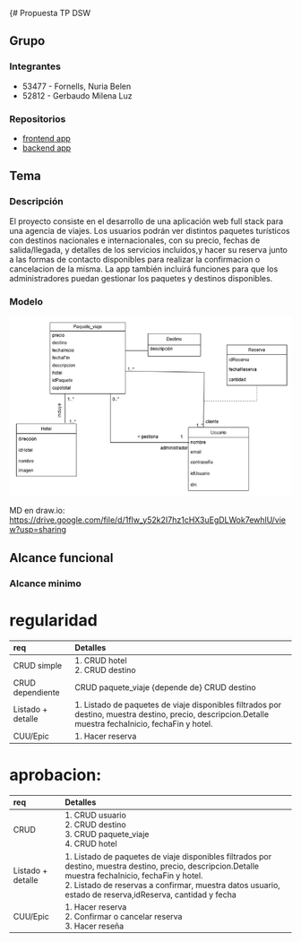 {# Propuesta TP DSW

## Grupo
### Integrantes
* 53477 - Fornells, Nuria Belen
* 52812 - Gerbaudo Milena Luz


### Repositorios
* [frontend app](https://github.com/nuriafornells/frontendTP.git)
* [backend app](https://github.com/nuriafornells/backendTP.git)


## Tema
### Descripción
El proyecto consiste en el desarrollo de una aplicación web full stack para una agencia de viajes. Los usuarios podrán ver distintos paquetes turísticos con destinos nacionales e internacionales, con su precio, fechas de salida/llegada, y detalles de los servicios incluidos,y hacer su reserva junto a las formas de contacto disponibles para realizar la confirmacion o cancelacion de la misma. La app también incluirá funciones para que los administradores puedan gestionar los paquetes y destinos disponibles. 


### Modelo
![imagen md](assets/mdDsw.png)

MD en draw.io: https://drive.google.com/file/d/1fIw_y52k2I7hz1cHX3uEgDLWok7ewhlU/view?usp=sharing

## Alcance funcional
### Alcance minimo
# regularidad
| req | Detalles |
|:-|:-|
|CRUD simple| 1. CRUD hotel <br> 2. CRUD destino|
|CRUD dependiente|CRUD paquete_viaje {depende de} CRUD destino|
|Listado + detalle| 1. Listado de paquetes de viaje disponibles filtrados por destino, muestra destino, precio, descripcion.Detalle muestra fechaInicio, fechaFin y hotel.|
|CUU/Epic|1. Hacer reserva|

# aprobacion:
| req | Detalles |
|:-|:-|
|CRUD |1. CRUD usuario <br> 2. CRUD destino <br> 3. CRUD paquete_viaje <br> 4. CRUD hotel|
|Listado + detalle| 1. Listado de paquetes de viaje disponibles filtrados por destino, muestra destino, precio, descripcion.Detalle muestra fechaInicio, fechaFin y hotel. <br> 2. Listado de reservas a confirmar, muestra datos usuario, estado de reserva,idReserva, cantidad y fecha|
|CUU/Epic| 1. Hacer reserva <br> 2. Confirmar o cancelar reserva <br> 3. Hacer reseña|




